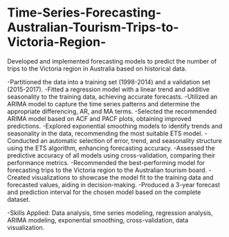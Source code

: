 # Time-Series-Forecasting-Australian-Tourism-Trips-to-Victoria-Region-
Developed and implemented forecasting models to predict the number of trips to the Victoria region in Australia based on historical data.

-Partitioned the data into a training set (1998-2014) and a validation set (2015-2017).
-Fitted a regression model with a linear trend and additive seasonality to the training data, achieving accurate forecasts.
-Utilized an ARIMA model to capture the time series patterns and determine the appropriate differencing, AR, and MA terms.
-Selected the recommended ARIMA model based on ACF and PACF plots, obtaining improved predictions.
-Explored exponential smoothing models to identify trends and seasonality in the data, recommending the most suitable ETS model.
-Conducted an automatic selection of error, trend, and seasonality structure using the ETS algorithm, enhancing forecasting accuracy.
-Assessed the predictive accuracy of all models using cross-validation, comparing their performance metrics.
-Recommended the best-performing model for forecasting trips to the Victoria region to the Australian tourism board.
-Created visualizations to showcase the model fit to the training data and forecasted values, aiding in decision-making.
-Produced a 3-year forecast and prediction interval for the chosen model based on the complete dataset.

-Skills Applied: Data analysis, time series modeling, regression analysis, ARIMA modeling, exponential smoothing, cross-validation, data visualization.
